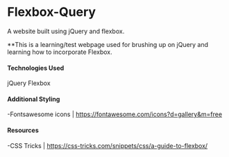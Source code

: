 # Flexbox-Query

A website built using jQuery and flexbox.

\*\*This is a learning/test webpage used for brushing up on jQuery and learning how to incorporate Flexbox.

#### Technologies Used

jQuery
Flexbox

#### Additional Styling

-Fontsawesome icons | https://fontawesome.com/icons?d=gallery&m=free

#### Resources

-CSS Tricks | https://css-tricks.com/snippets/css/a-guide-to-flexbox/
